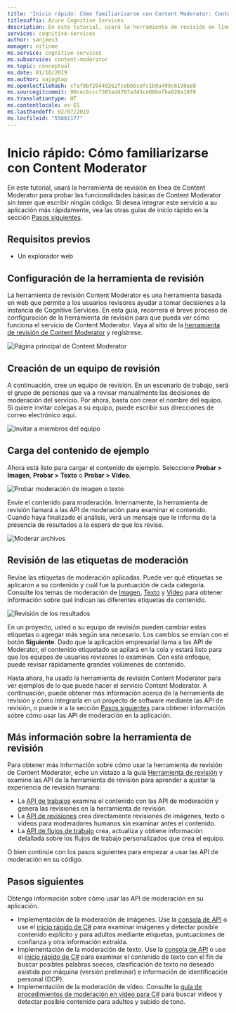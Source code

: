```yaml
---
title: 'Inicio rápido: Cómo familiarizarse con Content Moderator: Content Moderator'
titlesuffix: Azure Cognitive Services
description: En este tutorial, usará la herramienta de revisión en línea de Content Moderator para probar las funcionalidades básicas de Content Moderator sin tener que escribir ningún código.
services: cognitive-services
author: sanjeev3
manager: nitinme
ms.service: cognitive-services
ms.subservice: content-moderator
ms.topic: conceptual
ms.date: 01/10/2019
ms.author: sajagtap
ms.openlocfilehash: cfaf0bf20449262fcebb6cefc1b0a499c6190ae8
ms.sourcegitcommit: 90cec6cccf303ad4767a343ce00befba020a10f6
ms.translationtype: HT
ms.contentlocale: es-ES
ms.lasthandoff: 02/07/2019
ms.locfileid: "55861177"
---
```

# <a name="quickstart-try-content-moderator-on-the-web"></a>Inicio rápido: Cómo familiarizarse con Content Moderator

En este tutorial, usará la herramienta de revisión en línea de Content Moderator para probar las funcionalidades básicas de Content Moderator sin tener que escribir ningún código. Si desea integrar este servicio a su aplicación más rápidamente, vea las otras guías de inicio rápido en la sección [Pasos siguientes](#next-steps).

## <a name="prerequisites"></a>Requisitos previos

- Un explorador web

## <a name="set-up-the-review-tool"></a>Configuración de la herramienta de revisión
La herramienta de revisión Content Moderator es una herramienta basada en web que permite a los usuarios revisores ayudar a tomar decisiones a la instancia de Cognitive Services. En esta guía, recorrerá el breve proceso de configuración de la herramienta de revisión para que pueda ver cómo funciona el servicio de Content Moderator. Vaya al sitio de la [herramienta de revisión de Content Moderator](https://contentmoderator.cognitive.microsoft.com/) y regístrese.

![Página principal de Content Moderator](images/homepage.PNG)

## <a name="create-a-review-team"></a>Creación de un equipo de revisión

A continuación, cree un equipo de revisión. En un escenario de trabajo, será el grupo de personas que va a revisar manualmente las decisiones de moderación del servicio. Por ahora, basta con crear el nombre del equipo. Si quiere invitar colegas a su equipo, puede escribir sus direcciones de correo electrónico aquí.

![Invitar a miembros del equipo](images/QuickStart-2-small.png)

## <a name="upload-sample-content"></a>Carga del contenido de ejemplo

Ahora está listo para cargar el contenido de ejemplo. Seleccione **Probar > Imagen**, **Probar > Texto** o **Probar > Vídeo**.

![Probar moderación de imagen o texto](images/tryimagesortext.png)

Envíe el contenido para moderación. Internamente, la herramienta de revisión llamará a las API de moderación para examinar el contenido. Cuando haya finalizado el análisis, verá un mensaje que le informa de la presencia de resultados a la espera de que los revise.

![Moderar archivos](images/submitted.png)

## <a name="review-moderation-tags"></a>Revisión de las etiquetas de moderación

Revise las etiquetas de moderación aplicadas. Puede ver qué etiquetas se aplicaron a su contenido y cuál fue la puntuación de cada categoría. Consulte los temas de moderación de [Imagen](image-moderation-api.md), [Texto](text-moderation-api.md) y [Vídeo](video-moderation-api.md) para obtener información sobre qué indican las diferentes etiquetas de contenido.

![Revisión de los resultados](images/reviewresults_text.png)

En un proyecto, usted o su equipo de revisión pueden cambiar estas etiquetas o agregar más según sea necesario. Los cambios se envían con el botón **Siguiente**. Dado que la aplicación empresarial llama a las API de Moderator, el contenido etiquetado se apilará en la cola y estará listo para que los equipos de usuarios revisores lo examinen. Con este enfoque, puede revisar rápidamente grandes volúmenes de contenido.

Hasta ahora, ha usado la herramienta de revisión Content Moderator para ver ejemplos de lo que puede hacer el servicio Content Moderator. A continuación, puede obtener más información acerca de la herramienta de revisión y cómo integrarla en un proyecto de software mediante las API de revisión, o puede ir a la sección [Pasos siguientes](#next-steps) para obtener información sobre cómo usar las API de moderación en la aplicación.

## <a name="learn-more-about-the-review-tool"></a>Más información sobre la herramienta de revisión

Para obtener más información sobre cómo usar la herramienta de revisión de Content Moderator, eche un vistazo a la guía [Herramienta de revisión](Review-Tool-User-Guide/human-in-the-loop.md) y examine las API de la herramienta de revisión para aprender a ajustar la experiencia de revisión humana:
- La [API de trabajos](try-review-api-job.md) examina el contenido con las API de moderación y genera las revisiones en la herramienta de revisión. 
- La [API de revisiones](try-review-api-review.md) crea directamente revisiones de imágenes, texto o vídeos para moderadores humanos sin examinar antes el contenido. 
- La [API de flujos de trabajo](try-review-api-workflow.md) crea, actualiza y obtiene información detallada sobre los flujos de trabajo personalizados que crea el equipo.

O bien continúe con los pasos siguientes para empezar a usar las API de moderación en su código.

## <a name="next-steps"></a>Pasos siguientes

Obtenga información sobre cómo usar las API de moderación en su aplicación.
- Implementación de la moderación de imágenes. Use la [consola de API](try-image-api.md) o use el [inicio rápido de C#](image-moderation-quickstart-dotnet.md) para examinar imágenes y detectar posible contenido explícito y para adultos mediante etiquetas, puntuaciones de confianza y otra información extraída.
- Implementación de la moderación de texto. Use la [consola de API](try-text-api.md) o use el [inicio rápido de C#](text-moderation-quickstart-dotnet.md) para examinar el contenido de texto con el fin de buscar posibles palabras soeces, clasificación de texto no deseado asistida por máquina (versión preliminar) e información de identificación personal (DCP). 
- Implementación de la moderación de vídeo. Consulte la [guía de procedimientos de moderación en vídeo para C#](video-moderation-api.md) para buscar vídeos y detectar posible contenido para adultos y subido de tono. 

